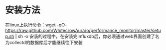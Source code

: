 # 安装方法

在linux上执行命令：wget -qO- https://raw.github.com/WhitecrowAuraro/performance_monitor/master/setup.sh | sh -x
安装的过程中，在安装完influxdb后，你必须通过web界面创建了名为collectd的数据库后才能继续往下安装
